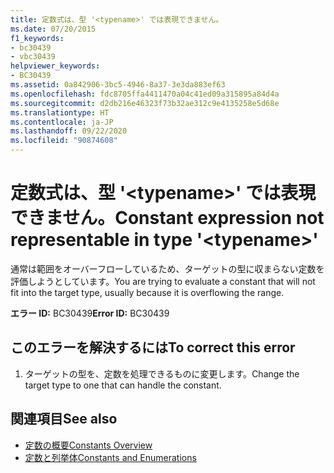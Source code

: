 ```yaml
---
title: 定数式は、型 '<typename>' では表現できません。
ms.date: 07/20/2015
f1_keywords:
- bc30439
- vbc30439
helpviewer_keywords:
- BC30439
ms.assetid: 0a842906-3bc5-4946-8a37-3e3da883ef63
ms.openlocfilehash: fdc8705ffa4411470a04c41ed09a315895a84d4a
ms.sourcegitcommit: d2db216e46323f73b32ae312c9e4135258e5d68e
ms.translationtype: HT
ms.contentlocale: ja-JP
ms.lasthandoff: 09/22/2020
ms.locfileid: "90874608"
---
```

# <a name="constant-expression-not-representable-in-type-typename"></a><span data-ttu-id="e6f17-102">定数式は、型 '\<typename>' では表現できません。</span><span class="sxs-lookup"><span data-stu-id="e6f17-102">Constant expression not representable in type '\<typename>'</span></span>

<span data-ttu-id="e6f17-103">通常は範囲をオーバーフローしているため、ターゲットの型に収まらない定数を評価しようとしています。</span><span class="sxs-lookup"><span data-stu-id="e6f17-103">You are trying to evaluate a constant that will not fit into the target type, usually because it is overflowing the range.</span></span>  
  
 <span data-ttu-id="e6f17-104">**エラー ID:** BC30439</span><span class="sxs-lookup"><span data-stu-id="e6f17-104">**Error ID:** BC30439</span></span>  
  
## <a name="to-correct-this-error"></a><span data-ttu-id="e6f17-105">このエラーを解決するには</span><span class="sxs-lookup"><span data-stu-id="e6f17-105">To correct this error</span></span>  
  
1. <span data-ttu-id="e6f17-106">ターゲットの型を、定数を処理できるものに変更します。</span><span class="sxs-lookup"><span data-stu-id="e6f17-106">Change the target type to one that can handle the constant.</span></span>  
  
## <a name="see-also"></a><span data-ttu-id="e6f17-107">関連項目</span><span class="sxs-lookup"><span data-stu-id="e6f17-107">See also</span></span>

- [<span data-ttu-id="e6f17-108">定数の概要</span><span class="sxs-lookup"><span data-stu-id="e6f17-108">Constants Overview</span></span>](../../programming-guide/language-features/constants-enums/constants-overview.md)
- [<span data-ttu-id="e6f17-109">定数と列挙体</span><span class="sxs-lookup"><span data-stu-id="e6f17-109">Constants and Enumerations</span></span>](../constants-and-enumerations.md)
